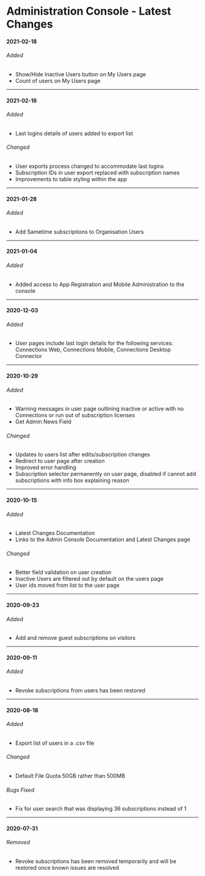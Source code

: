# Administration Console - Latest Changes

#### 2021-02-18

###### Added

- Show/Hide Inactive Users button on My Users page
- Count of users on My Users page

---

#### 2021-02-16

###### Added

- Last logins details of users added to export list

###### Changed

- User exports process changed to accommodate last logins
- Subscription IDs in user export replaced with subscription names
- Improvements to table styling within the app

---

#### 2021-01-28

###### Added

- Add Sametime subscriptions to Organisation Users

---

#### 2021-01-04

###### Added

- Added access to App Registration and Mobile Administration to the console

---

#### 2020-12-03

###### Added

- User pages include last login details for the following services: Connections Web, Connections Mobile, Connections Desktop Connector

---

#### 2020-10-29

###### Added

- Warning messages in user page outlining inactive or active with no Connections or run out of subscription licenses
- Get Admin News Field

###### Changed

- Updates to users list after edits/subscription changes
- Redirect to user page after creation
- Improved error handling
- Subscription selector permanently on user page, disabled if cannot add subscriptions with info box explaining reason

---

#### 2020-10-15

###### Added

- Latest Changes Documentation
- Links to the Admin Console Documentation and Latest Changes page

###### Changed

- Better field validation on user creation
- Inactive Users are filtered out by default on the users page
- User ids moved from list to the user page

---

#### 2020-09-23

###### Added

- Add and remove guest subscriptions on visitors

---

#### 2020-09-11

###### Added

- Revoke subscriptions from users has been restored

---

#### 2020-08-18

###### Added

- Export list of users in a .csv file

###### Changed

- Default File Quota 50GB rather than 500MB

###### Bugs Fixed

- Fix for user search that was displaying 36 subscriptions instead of 1

---

#### 2020-07-31

###### Removed

- Revoke subscriptions has been removed temporarily and will be restored once known issues are resolved
